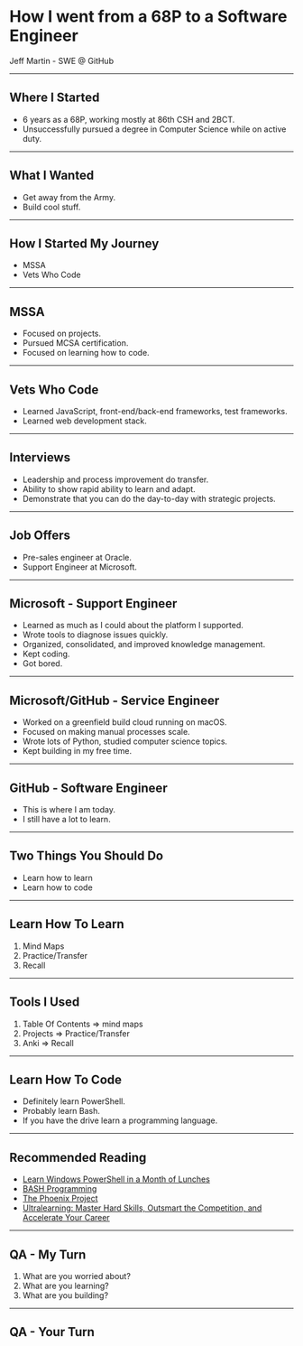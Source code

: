 # How I went from a 68P to a Software Engineer

Jeff Martin - SWE @ GitHub

---

## Where I Started

- 6 years as a 68P, working mostly at 86th CSH and 2BCT.
- Unsuccessfully pursued a degree in Computer Science while on active duty.

---

## What I Wanted

- Get away from the Army.
- Build cool stuff.

---

## How I Started My Journey

- MSSA
- Vets Who Code

---

## MSSA

- Focused on projects.
- Pursued MCSA certification.
- Focused on learning how to code.

---

## Vets Who Code

- Learned JavaScript, front-end/back-end frameworks, test frameworks.
- Learned web development stack.

---

## Interviews

- Leadership and process improvement do transfer.
- Ability to show rapid ability to learn and adapt.
- Demonstrate that you can do the day-to-day with strategic projects.

---

## Job Offers

- Pre-sales engineer at Oracle.
- Support Engineer at Microsoft.

---

## Microsoft - Support Engineer

- Learned as much as I could about the platform I supported.
- Wrote tools to diagnose issues quickly.
- Organized, consolidated, and improved knowledge management.
- Kept coding.
- Got bored.

---

## Microsoft/GitHub - Service Engineer

- Worked on a greenfield build cloud running on macOS.
- Focused on making manual processes scale.
- Wrote lots of Python, studied computer science topics.
- Kept building in my free time.

---

## GitHub - Software Engineer

- This is where I am today.
- I still have a lot to learn.

---

## Two Things You Should Do

- Learn how to learn
- Learn how to code

---

## Learn How To Learn

1. Mind Maps
2. Practice/Transfer
3. Recall

---

## Tools I Used

1. Table Of Contents => mind maps
2. Projects => Practice/Transfer
3. Anki => Recall

---

## Learn How To Code

- Definitely learn PowerShell.
- Probably learn Bash.
- If you have the drive learn a programming language.

---

## Recommended Reading

- [Learn Windows PowerShell in a Month of Lunches](https://learning.oreilly.com/library/view/learn-windows-powershell/9781617294167/)
- [BASH Programming](https://tldp.org/HOWTO/Bash-Prog-Intro-HOWTO.html)
- [The Phoenix Project](https://learning.oreilly.com/library/view/the-phoenix-project/9781457191350/)
- [Ultralearning: Master Hard Skills, Outsmart the Competition, and Accelerate Your Career](https://www.amazon.com/Ultralearning-Master-Outsmart-Competition-Accelerate/dp/006285268X)

---

## QA - My Turn

1. What are you worried about?
2. What are you learning?
3. What are you building?

---

## QA - Your Turn
